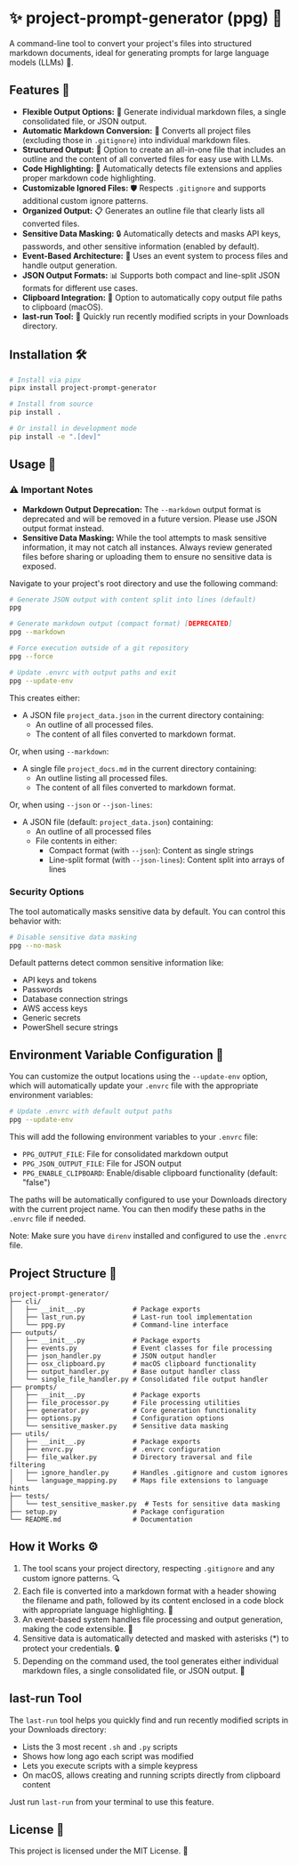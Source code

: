 # ✨ project-prompt-generator (ppg) 📝

A command-line tool to convert your project's files into structured markdown documents, ideal for generating prompts for large language models (LLMs) 🤖.

## Features 🌟

- **Flexible Output Options:** 🔀 Generate individual markdown files, a single consolidated file, or JSON output.
- **Automatic Markdown Conversion:** 🔄 Converts all project files (excluding those in `.gitignore`) into individual markdown files.
- **Structured Output:** 📂 Option to create an all-in-one file that includes an outline and the content of all converted files for easy use with LLMs.
- **Code Highlighting:** 🌈 Automatically detects file extensions and applies proper markdown code highlighting.
- **Customizable Ignored Files:** 🛡️ Respects `.gitignore` and supports additional custom ignore patterns.
- **Organized Output:** 📋 Generates an outline file that clearly lists all converted files.
- **Sensitive Data Masking:** 🔒 Automatically detects and masks API keys, passwords, and other sensitive information (enabled by default).
- **Event-Based Architecture:** 📡 Uses an event system to process files and handle output generation.
- **JSON Output Formats:** 📊 Supports both compact and line-split JSON formats for different use cases.
- **Clipboard Integration:** 📎 Option to automatically copy output file paths to clipboard (macOS).
- **last-run Tool:** 🏃 Quickly run recently modified scripts in your Downloads directory.

## Installation 🛠️

```bash
# Install via pipx
pipx install project-prompt-generator
```

```bash
# Install from source
pip install .

# Or install in development mode
pip install -e ".[dev]"
```

## Usage 🚀

### ⚠️ Important Notes

- **Markdown Output Deprecation:** The `--markdown` output format is deprecated and will be removed in a future version. Please use JSON output format instead.
- **Sensitive Data Masking:** While the tool attempts to mask sensitive information, it may not catch all instances. Always review generated files before sharing or uploading them to ensure no sensitive data is exposed.


Navigate to your project's root directory and use the following command:

```bash
# Generate JSON output with content split into lines (default)
ppg

# Generate markdown output (compact format) [DEPRECATED]
ppg --markdown

# Force execution outside of a git repository
ppg --force

# Update .envrc with output paths and exit
ppg --update-env
```

This creates either:

- A JSON file `project_data.json` in the current directory containing:
    - An outline of all processed files.
    - The content of all files converted to markdown format.

Or, when using `--markdown`:

- A single file `project_docs.md` in the current directory containing:
    - An outline listing all processed files.
    - The content of all files converted to markdown format.

Or, when using `--json` or `--json-lines`:

- A JSON file (default: `project_data.json`) containing:
    - An outline of all processed files
    - File contents in either:
        - Compact format (with `--json`): Content as single strings
        - Line-split format (with `--json-lines`): Content split into arrays of lines

### Security Options

The tool automatically masks sensitive data by default. You can control this behavior with:

```bash
# Disable sensitive data masking
ppg --no-mask
```

Default patterns detect common sensitive information like:

- API keys and tokens
- Passwords
- Database connection strings
- AWS access keys
- Generic secrets
- PowerShell secure strings

## Environment Variable Configuration 🔧

You can customize the output locations using the `--update-env` option, which will automatically update your `.envrc` file with the appropriate environment variables:

```bash
# Update .envrc with default output paths
ppg --update-env
```

This will add the following environment variables to your `.envrc` file:
- `PPG_OUTPUT_FILE`: File for consolidated markdown output
- `PPG_JSON_OUTPUT_FILE`: File for JSON output
- `PPG_ENABLE_CLIPBOARD`: Enable/disable clipboard functionality (default: "false")

The paths will be automatically configured to use your Downloads directory with the current project name. You can then modify these paths in the `.envrc` file if needed.

Note: Make sure you have `direnv` installed and configured to use the `.envrc` file.

## Project Structure 📁

```
project-prompt-generator/
├── cli/
│   ├── __init__.py            # Package exports
│   ├── last_run.py            # Last-run tool implementation
│   └── ppg.py                 # Command-line interface
├── outputs/
│   ├── __init__.py            # Package exports
│   ├── events.py              # Event classes for file processing
│   ├── json_handler.py        # JSON output handler
│   ├── osx_clipboard.py       # macOS clipboard functionality
│   ├── output_handler.py      # Base output handler class
│   └── single_file_handler.py # Consolidated file output handler
├── prompts/
│   ├── __init__.py            # Package exports
│   ├── file_processor.py      # File processing utilities
│   ├── generator.py           # Core generation functionality
│   ├── options.py             # Configuration options
│   └── sensitive_masker.py    # Sensitive data masking
├── utils/
│   ├── __init__.py            # Package exports
│   ├── envrc.py               # .envrc configuration
│   ├── file_walker.py         # Directory traversal and file filtering
│   ├── ignore_handler.py      # Handles .gitignore and custom ignores
│   └── language_mapping.py    # Maps file extensions to language hints
├── tests/
│   └── test_sensitive_masker.py  # Tests for sensitive data masking
├── setup.py                   # Package configuration
└── README.md                  # Documentation
```

## How it Works ⚙️

1. The tool scans your project directory, respecting `.gitignore` and any custom ignore patterns. 🔍
2. Each file is converted into a markdown format with a header showing the filename and path, followed by its content enclosed in a code block with appropriate language highlighting. 📝
3. An event-based system handles file processing and output generation, making the code extensible. 🔄
4. Sensitive data is automatically detected and masked with asterisks (*) to protect your credentials. 🔒
5. Depending on the command used, the tool generates either individual markdown files, a single consolidated file, or JSON output. 🧩

## last-run Tool

The `last-run` tool helps you quickly find and run recently modified scripts in your Downloads directory:

- Lists the 3 most recent `.sh` and `.py` scripts
- Shows how long ago each script was modified
- Lets you execute scripts with a simple keypress
- On macOS, allows creating and running scripts directly from clipboard content

Just run `last-run` from your terminal to use this feature.

## License 📄

This project is licensed under the MIT License. 🎉
